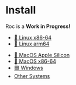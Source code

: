 # Install

<div class="banner">
    Roc is a <b>Work in Progress!</b>
</div>

<!-- TODO detect current OS with browser and show that one first  -->
<!-- TODO docker release  -->
- [🐧 Linux x86-64](/installnew/linux_x86_64)
- [🐧 Linux arm64](/installnew/linux_arm64)
<!-- TODO - [Nix Linux/MacOS](/installnew/nix) -->
- [🍏 MacOS Apple Silicon](/installnew/macos_apple_silicon)
- [🍏 MacOS x86-64](/installnew/macos_x86_64)
- [🟦 Windows](/installnew/windows)
- [Other Systems](/installnew/other)

<!-- TODO mention editor plugins once they are up to date  -->

